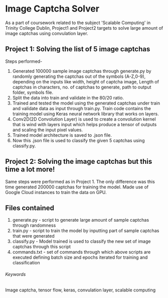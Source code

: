 # Image Captcha Solver

As a part of coursework related to the subject 'Scalable Computing' in Trinity College Dublin, 
Project1 and Project2 targets to solve large amount of image captchas using convulation layer.

## Project 1: Solving the list of 5 image captchas
Steps performed-
1. Generated 100000 sample image captchas through generate.py by randomly generating the captchas out of the symbols (A-Z,0-9), depending on the inputs like width, height of captcha image, Length of captchas in characters, no. of captchas to generate, path to output folder, symbols file.
2. Split the data into train and validate in the 80/20 ratio.
3. Trained and tested the model using the generated captchas under train and validate data as input through train.py. Train code contains the training model using Keras neural network library that works on layers.
4. Conv2D(2D Convolution Layer) is used to create a convolution kernel that is wind with layers input which helps produce a tensor of outputs and scaling the input pixel values.
5. Trained model architecture is saved to .json file.
6. Now this .json file is used to classify the given 5 captchas using classify.py.

## Project 2: Solving the image captchas but this time a lot more!
Same steps were performed as in Project 1.
The only difference was this time generated 200000 captchas for training the model. 
Made use of Google Cloud instances to train the data on GPU.

## Files contained
1. generate.py - script to generate large amount of sample captchas through randomness
2. train.py -  script to train the model by inputting part of sample captchas that were generated
3. classify.py - Model trained is used to classify the new set of image captchas through this script
4. commands.txt - set of commands through which above scripts are executed defining batch size and epochs iterated for training and classification

###### Keywords
Image captcha, tensor flow, keras, convulation layer, scalable computing
